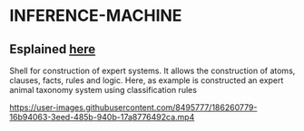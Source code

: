 # INFERENCE-MACHINE
## Esplained [here](https://sites.google.com/view/complexai/inference-machine_1)

Shell for construction of expert systems. It allows the construction of atoms, clauses, facts, rules and logic.
Here, as example is constructed an expert animal taxonomy system using classification rules



https://user-images.githubusercontent.com/8495777/186260779-16b94063-3eed-485b-940b-17a8776492ca.mp4

